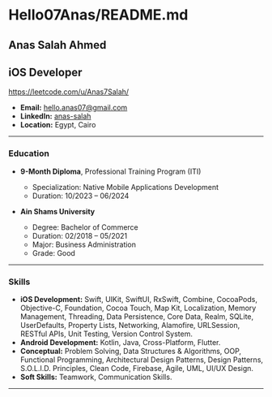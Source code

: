 # Hello07Anas/README.md

## Anas Salah Ahmed

## iOS Developer

https://leetcode.com/u/Anas7Salah/

* **Email:** [hello.anas07@gmail.com](mailto:hello.anas07@gmail.com)
* **LinkedIn:** [anas-salah](https://www.linkedin.com/in/anas-salah)
* **Location:** Egypt, Cairo

---

### Education

- **9-Month Diploma**, Professional Training Program (ITI)
  - Specialization: Native Mobile Applications Development
  - Duration: 10/2023 – 06/2024

- **Ain Shams University**
  - Degree: Bachelor of Commerce
  - Duration: 02/2018 – 05/2021
  - Major: Business Administration
  - Grade: Good

---

### Skills

- **iOS Development:** Swift, UIKit, SwiftUI, RxSwift, Combine, CocoaPods, Objective-C, Foundation, Cocoa Touch, Map Kit, Localization, Memory Management, Threading, Data Persistence, Core Data, Realm, SQLite, UserDefaults, Property Lists, Networking, Alamofire, URLSession, RESTful APIs, Unit Testing, Version Control System.
- **Android Development:** Kotlin, Java, Cross-Platform, Flutter.
- **Conceptual:** Problem Solving, Data Structures & Algorithms, OOP, Functional Programming, Architectural Design Patterns, Design Patterns, S.O.L.I.D. Principles, Clean Code, Firebase, Agile, UML, UI/UX Design.
- **Soft Skills:** Teamwork, Communication Skills.

---
